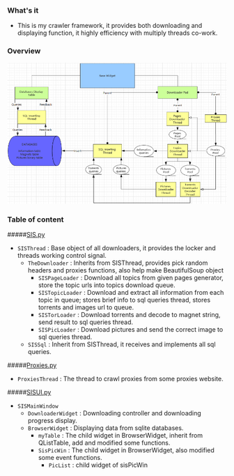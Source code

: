 ### What's it
* This is my crawler framework, it provides both downloading and displaying function, it highly efficiency with multiply threads co-work.

### Overview

![image](https://github.com/FYoungLee/SiSTor/blob/master/20161230042019.png)

### Table of content

#####[SIS.py](SIS.py)
* `SISThread` : Base object of all downloaders, it provides the locker and threads working control signal.
    *  `TheDownloader` : Inherits from SISThread, provides pick random headers and proxies functions, also help make BeautifulSoup object
        * `SISPageLoader` : Download all topics from given pages generator, store the topic urls into topics download queue.
        * `SISTopicLoader` : Download and extract all information from each topic in queue; stores brief info to sql queries thread, stores torrents and images url to queue.
        * `SISTorLoader` : Download torrents and decode to magnet string, send result to sql queries thread.
        * `SISPicLoader` : Download pictures and send the correct image to sql queries thread.
    * `SISSql` : Inherit from SISThread, it receives and implements all sql queries.

#####[Proxies.py](Proxies.py)
* `ProxiesThread` : The thread to crawl proxies from some proxies website.

#####[SISUI.py](SISUI.py)
* `SISMainWindow`
    * `DownloaderWidget` : Downloading controller and downloading progress display.
    * `BrowserWidget` : Displaying data from sqlite databases.
        * `myTable` : The child widget in BrowserWidget, inherit from QListTable, add and modified some functions.
        * `SisPicWin` : The child widget in BrowserWidget, also modified some event functions.
            * `PicList` : child widget of sisPicWin




